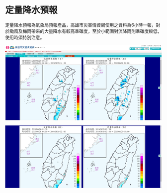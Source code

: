 # 定量降水預報

定量降水預報為氣象局預報產品，高雄市災害情資網使用之資料為6小時一報，對於颱風及梅雨帶來的大量降水有較高準確度，至於小範圍對流降雨則準確度較低，使用時須特別注意。

![1568259706504](assets/1568259706504.png)

![1568259713009](assets/1568259713009.png)